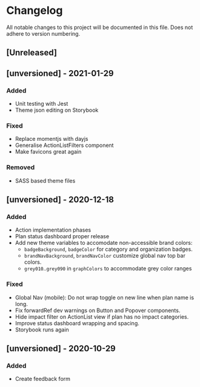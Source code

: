 # Changelog

All notable changes to this project will be documented in this file.
Does not adhere to version numbering.

## [Unreleased]

## [unversioned] - 2021-01-29

### Added

- Unit testing with Jest
- Theme json editing on Storybook

### Fixed

- Replace momentjs with dayjs
- Generalise ActionListFilters component
- Make favicons great again

### Removed

- SASS based theme files

## [unversioned] - 2020-12-18

### Added

- Action implementation phases
- Plan status dashboard proper release
- Add new theme variables to accomodate non-accessible brand colors:
  - `badgeBackground`, `badgeColor` for category and organization badges.
  - `brandNavBackground`, `brandNavColor` customize global nav top bar colors.
  - `grey010`..`grey090` in `graphColors` to accommodate grey color ranges

### Fixed

- Global Nav (mobile): Do not wrap toggle on new line when plan name is long.
- Fix forwardRef dev warnings on Button and Popover components.
- Hide impact filter on ActionList view if plan has no impact categories.
- Improve status dashboard wrapping and spacing.
- Storybook runs again

## [unversioned] - 2020-10-29

### Added

- Create feedback form
